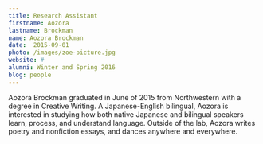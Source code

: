 ```yaml
---
title: Research Assistant 
firstname: Aozora
lastname: Brockman
name: Aozora Brockman
date:  2015-09-01
photo: /images/zoe-picture.jpg
website: #
alumni: Winter and Spring 2016
blog: people
---
```


<!-- aka Zoe, alumni Winter and Spring 2016 -->

Aozora Brockman graduated in June of 2015 from Northwestern with a degree in Creative Writing. A Japanese-English bilingual, Aozora is interested in studying how both native Japanese and bilingual speakers learn, process, and understand language. Outside of the lab, Aozora writes poetry and nonfiction essays, and dances anywhere and everywhere. 
